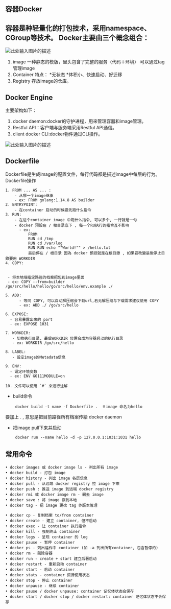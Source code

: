 ﻿容器Docker
--------

容器是种轻量化的打包技术，采用namespace、CGroup等技术。
Docker主要由三个概念组合：
----------------

![此处输入图片的描述][1]


 1. image
 一种静态的模版，里头包含了完整的服务（代码＋环境）
 可以通过tag管理image
 2. Container
 特点：
 *无状态
 *体积小、快速启动、好迁移
 3. Registry
 存放image的仓库。

Docker Engine
-------------
主要架构如下：

 1. docker daemon:docker的守护进程，用來管理容器和image管理。
 2. Restful API：客户端与服务端采用Restful API通信。
 3. client docker CLI:docker物件通过CLI操作。

![此处输入图片的描述][2]


Dockerfile
----------
Dockerfile是生成image的配置文件，每行代码都是描述image中每层的行为。
Dockerfile操作

    1. FROM ... AS ... :
        - 从哪一个image继承 
        - ex: FROM golang:1.14.8 AS builder
    2. ENTRYPOINT:
        - 在container 启动的时候要先跑什么指令
    3. RUN:
        - 在这个container image 中跑什么指令, 可以多个, 一行就是一句
        - docker 预设在 / 根目录底下 , 每一个RU执行的指令互不影响
          - ex: 
              FROM      
              RUN cd /tmp   
              RUN cd /var/log   
              RUN RUN echo ""World!"" > /hello.txt   
              最后停在 / 根目录 因為 docker 預設就是在根目錄 , 如果要改變最後停止目錄要用 WORKDIR   
    4. COPY:
 

     - 将本地端指定路徑的档案把包到image里面
     - ex: COPY --from=builder /go/src/hello/hello/go/src/hello/env.example ./
    
    5. ADD:
          - 等同 COPY, 可以自动解压缩会下载url,若无解压缩与下载需求建议使用 COPY
          - ex: ADD ./ /go/src/hello
    
    6. EXPOSE:
      - 容易暴露出來的 port
      - ex: EXPOSE 1031
    
    7. WORKDIR:
       - 切換执行目录, 最后WORKDIR 位置会成为容器启动的执行目录
       - ex: WORKDIR /go/src/hello
    
    8. LABEL:
       - 设定image的Metadata信息

    9. ENV:
      - 设定环境变数
      - ex: ENV GO111MODULE=on
    
    10. 文件可以使用 `#` 來进行注解

 - build命令
 

        docker build -t name -f Dockerfile .  ＃image 命名为hello
要加上 . , 意思是把目前路径所有档案传給 docker daemon

 - 把image pull下来并启动
  

        docker run --name hello -d -p 127.0.0.1:1031:1031 hello

## 常用命令 ##

    • docker images 或 docker image ls - 列出所有 image
    • docker build - 打包 image
    • docker history - 列出 image 各层信息
    • docker pull - 从远端 docker registry 拉 image 下來
    • docker push : 推送 image 到远端 docker registry
    • docker rmi 或 docker image rm - 删去 image
    • docker save : 將 image 存到本地
    • docker tag - 把 image 更改 tag 作版本管理

    • docker cp - 复制档案 to/from container
    • docker create - 建立 container, 但不启动
    • docker exec - 让 container 执行指令
    • docker kill - 强制终止 container 
    • docker logs - 呈现 container 的 log
    • docker pause - 暂停 container
    • docker ps - 列出运作中 container (加 -a 列出所有container, 包含暂停的) 
    • docker rm - 刪除容器
    • docker run - create + start 建立后著启动
    • docker restart - 重新启动 container
    • docker start - 启动 container
    • docker stats - container 资源使用状态 
    • docker stop - 停止 container
    • docker unpause - 继续 container
    • docker pause / docker unpause: container 记忆体状态会保存
    • docker start / docker stop / docker restart: container 记忆体状态不会保存

    


  [1]: https://ithelp.ithome.com.tw/upload/images/20200906/20129656ovlp7mxLwe.png
  [2]: https://ithelp.ithome.com.tw/upload/images/20200906/20129656Wh7E71Oe2D.png
  [3]: https://ithelp.ithome.com.tw/upload/images/20200906/20129656AoZaOIsCUQ.png